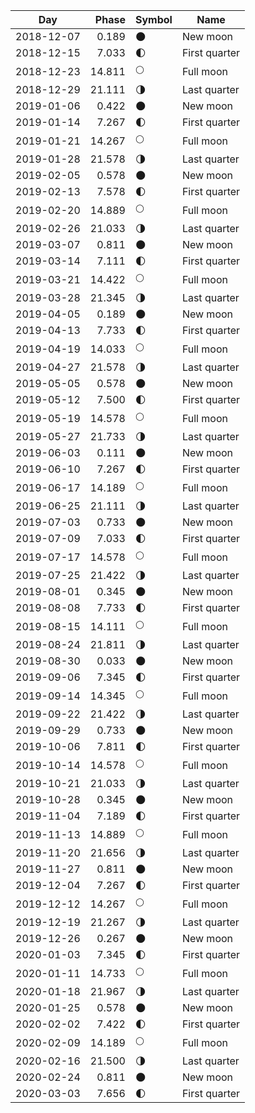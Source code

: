 Day        | Phase  | Symbol | Name
-----------|-------:|---|---
2018-12-07 |  0.189 | 🌑 | New moon
2018-12-15 |  7.033 | 🌓 | First quarter
2018-12-23 | 14.811 | 🌕 | Full moon
2018-12-29 | 21.111 | 🌗 | Last quarter
2019-01-06 |  0.422 | 🌑 | New moon
2019-01-14 |  7.267 | 🌓 | First quarter
2019-01-21 | 14.267 | 🌕 | Full moon
2019-01-28 | 21.578 | 🌗 | Last quarter
2019-02-05 |  0.578 | 🌑 | New moon
2019-02-13 |  7.578 | 🌓 | First quarter
2019-02-20 | 14.889 | 🌕 | Full moon
2019-02-26 | 21.033 | 🌗 | Last quarter
2019-03-07 |  0.811 | 🌑 | New moon
2019-03-14 |  7.111 | 🌓 | First quarter
2019-03-21 | 14.422 | 🌕 | Full moon
2019-03-28 | 21.345 | 🌗 | Last quarter
2019-04-05 |  0.189 | 🌑 | New moon
2019-04-13 |  7.733 | 🌓 | First quarter
2019-04-19 | 14.033 | 🌕 | Full moon
2019-04-27 | 21.578 | 🌗 | Last quarter
2019-05-05 |  0.578 | 🌑 | New moon
2019-05-12 |  7.500 | 🌓 | First quarter
2019-05-19 | 14.578 | 🌕 | Full moon
2019-05-27 | 21.733 | 🌗 | Last quarter
2019-06-03 |  0.111 | 🌑 | New moon
2019-06-10 |  7.267 | 🌓 | First quarter
2019-06-17 | 14.189 | 🌕 | Full moon
2019-06-25 | 21.111 | 🌗 | Last quarter
2019-07-03 |  0.733 | 🌑 | New moon
2019-07-09 |  7.033 | 🌓 | First quarter
2019-07-17 | 14.578 | 🌕 | Full moon
2019-07-25 | 21.422 | 🌗 | Last quarter
2019-08-01 |  0.345 | 🌑 | New moon
2019-08-08 |  7.733 | 🌓 | First quarter
2019-08-15 | 14.111 | 🌕 | Full moon
2019-08-24 | 21.811 | 🌗 | Last quarter
2019-08-30 |  0.033 | 🌑 | New moon
2019-09-06 |  7.345 | 🌓 | First quarter
2019-09-14 | 14.345 | 🌕 | Full moon
2019-09-22 | 21.422 | 🌗 | Last quarter
2019-09-29 |  0.733 | 🌑 | New moon
2019-10-06 |  7.811 | 🌓 | First quarter
2019-10-14 | 14.578 | 🌕 | Full moon
2019-10-21 | 21.033 | 🌗 | Last quarter
2019-10-28 |  0.345 | 🌑 | New moon
2019-11-04 |  7.189 | 🌓 | First quarter
2019-11-13 | 14.889 | 🌕 | Full moon
2019-11-20 | 21.656 | 🌗 | Last quarter
2019-11-27 |  0.811 | 🌑 | New moon
2019-12-04 |  7.267 | 🌓 | First quarter
2019-12-12 | 14.267 | 🌕 | Full moon
2019-12-19 | 21.267 | 🌗 | Last quarter
2019-12-26 |  0.267 | 🌑 | New moon
2020-01-03 |  7.345 | 🌓 | First quarter
2020-01-11 | 14.733 | 🌕 | Full moon
2020-01-18 | 21.967 | 🌗 | Last quarter
2020-01-25 |  0.578 | 🌑 | New moon
2020-02-02 |  7.422 | 🌓 | First quarter
2020-02-09 | 14.189 | 🌕 | Full moon
2020-02-16 | 21.500 | 🌗 | Last quarter
2020-02-24 |  0.811 | 🌑 | New moon
2020-03-03 |  7.656 | 🌓 | First quarter
